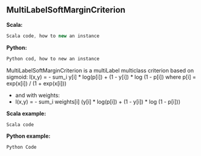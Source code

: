 ## MultiLabelSoftMarginCriterion ##

**Scala:**
```scala
Scala code, how to new an instance
```
**Python:**
```python
Python cod, how to new an instance
```

MultiLabelSoftMarginCriterion is a multiLabel multiclass criterion based on sigmoid:
l(x,y) = - sum_i y[i] * log(p[i]) + (1 - y[i]) * log (1 - p[i])
 where p[i] = exp(x[i]) / (1 + exp(x[i]))

 * and with weights:
 * l(x,y) = - sum_i weights[i] (y[i] * log(p[i]) + (1 - y[i]) * log (1 - p[i]))

**Scala example:**
```scala
Scala code
```

**Python example:**
```python
Python Code
```
